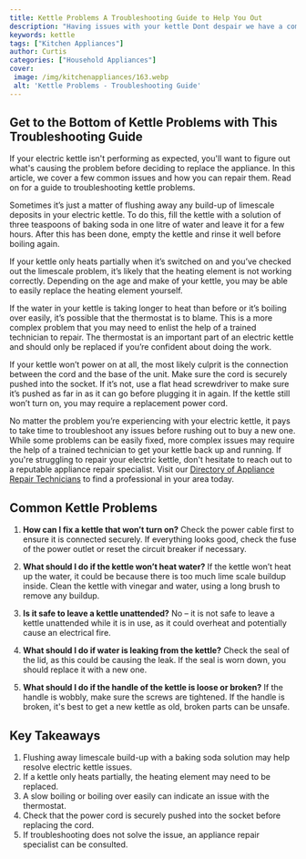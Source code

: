 ```yaml
---
title: Kettle Problems A Troubleshooting Guide to Help You Out
description: "Having issues with your kettle Dont despair we have a comprehensive guide to help you solve any potential problems Learn how to troubleshoot your kettle with this helpful blog post"
keywords: kettle
tags: ["Kitchen Appliances"]
author: Curtis
categories: ["Household Appliances"]
cover: 
 image: /img/kitchenappliances/163.webp
 alt: 'Kettle Problems - Troubleshooting Guide'
---
```

## Get to the Bottom of Kettle Problems with This Troubleshooting Guide
If your electric kettle isn't performing as expected, you'll want to figure out what's causing the problem before deciding to replace the appliance. In this article, we cover a few common issues and how you can repair them. Read on for a guide to troubleshooting kettle problems.

Sometimes it’s just a matter of flushing away any build-up of limescale deposits in your electric kettle. To do this, fill the kettle with a solution of three teaspoons of baking soda in one litre of water and leave it for a few hours. After this has been done, empty the kettle and rinse it well before boiling again.

If your kettle only heats partially when it’s switched on and you’ve checked out the limescale problem, it’s likely that the heating element is not working correctly. Depending on the age and make of your kettle, you may be able to easily replace the heating element yourself.

If the water in your kettle is taking longer to heat than before or it’s boiling over easily, it’s possible that the thermostat is to blame. This is a more complex problem that you may need to enlist the help of a trained technician to repair. The thermostat is an important part of an electric kettle and should only be replaced if you’re confident about doing the work.

If your kettle won’t power on at all, the most likely culprit is the connection between the cord and the base of the unit. Make sure the cord is securely pushed into the socket. If it’s not, use a flat head screwdriver to make sure it’s pushed as far in as it can go before plugging it in again. If the kettle still won’t turn on, you may require a replacement power cord.

No matter the problem you’re experiencing with your electric kettle, it pays to take time to troubleshoot any issues before rushing out to buy a new one. While some problems can be easily fixed, more complex issues may require the help of a trained technician to get your kettle back up and running. If you're struggling to repair your electric kettle, don't hesitate to reach out to a reputable appliance repair specialist. Visit our [Directory of Appliance Repair Technicians](./pages/appliance-repair-technicians) to find a professional in your area today.

## Common Kettle Problems

1. **How can I fix a kettle that won’t turn on?** Check the power cable first to ensure it is connected securely. If everything looks good, check the fuse of the power outlet or reset the circuit breaker if necessary.

2. **What should I do if the kettle won’t heat water?** If the kettle won’t heat up the water, it could be because there is too much lime scale buildup inside. Clean the kettle with vinegar and water, using a long brush to remove any buildup.

3. **Is it safe to leave a kettle unattended?** No – it is not safe to leave a kettle unattended while it is in use, as it could overheat and potentially cause an electrical fire.

4. **What should I do if water is leaking from the kettle?** Check the seal of the lid, as this could be causing the leak. If the seal is worn down, you should replace it with a new one.

5. **What should I do if the handle of the kettle is loose or broken?** If the handle is wobbly, make sure the screws are tightened. If the handle is broken, it's best to get a new kettle as old, broken parts can be unsafe.

## Key Takeaways

1. Flushing away limescale build-up with a baking soda solution may help resolve electric kettle issues.
2. If a kettle only heats partially, the heating element may need to be replaced.
3. A slow boiling or boiling over easily can indicate an issue with the thermostat.
4. Check that the power cord is securely pushed into the socket before replacing the cord.
5. If troubleshooting does not solve the issue, an appliance repair specialist can be consulted.
